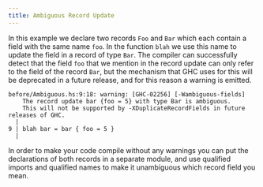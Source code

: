 ```yaml
---
title: Ambiguous Record Update
---
```


In this example we declare two records `Foo` and `Bar` which each contain a field with the same name `foo`. In the function `blah` we use this name to update the field in a record of type `Bar`.
The compiler can successfully detect that the field `foo` that we mention in the record update can only refer to the field of the record `Bar`, but the mechanism that GHC uses for this will be deprecated in a future release, and for this reason a warning is emitted.

```
before/Ambiguous.hs:9:18: warning: [GHC-02256] [-Wambiguous-fields]
    The record update bar {foo = 5} with type Bar is ambiguous.
    This will not be supported by -XDuplicateRecordFields in future releases of GHC.
  |
9 | blah bar = bar { foo = 5 }
  |     
```

In order to make your code compile without any warnings you can put the declarations of both records in a separate module, and use qualified imports and qualified names to make it unambiguous which record field you mean.

